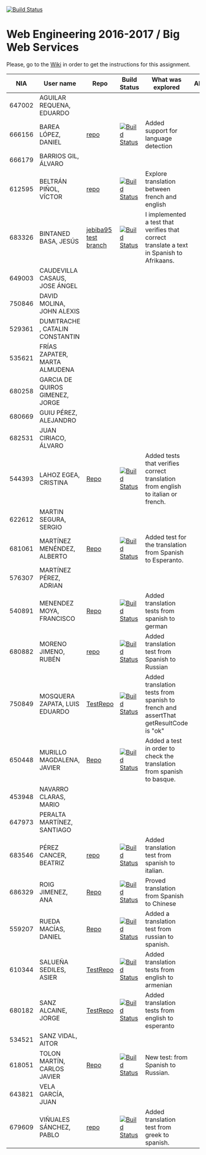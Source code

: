 [![Build Status](https://travis-ci.org/UNIZAR-30246-WebEngineering/lab2-big-ws.svg?branch=master)](https://travis-ci.org/UNIZAR-30246-WebEngineering/lab2-big-ws)
# Web Engineering 2016-2017 / Big Web Services
Please, go to the [Wiki](https://github.com/UNIZAR-30246-WebEngineering/lab2-big-ws/wiki) in order to get the instructions for this assignment.

NIA    | User name | Repo | Build Status | What was explored | Alternative | Score
-------|-----------|------|--------------|-------------------|-------------|--------
647002 | AGUILAR REQUENA, EDUARDO
666156 | BAREA LÓPEZ, DANIEL | [repo](https://github.com/dbarelop/lab2-big-ws/tree/test) | [![Build Status](https://travis-ci.org/dbarelop/lab2-big-ws.svg?branch=test)](https://travis-ci.org/dbarelop/lab2-big-ws?branch=test) | Added support for language detection
666179 | BARRIOS GIL, ÁLVARO
612595 | BELTRÁN PIÑOL, VÍCTOR |[repo](https://github.com/Victorbp09/lab2-big-ws/tree/test) | [![Build Status](https://travis-ci.org/Victorbp09/lab2-big-ws.svg?branch=test)](https://travis-ci.org/Victorbp09/lab2-big-ws) | Explore translation between french and english
683326 | BINTANED BASA, JESÚS | [jebiba95 test branch](https://github.com/jebiba95/lab2-big-ws/tree/test) | [![Build Status](https://travis-ci.org/jebiba95/lab2-big-ws.svg?branch=test)](https://travis-ci.org/jebiba95/lab2-big-ws?branch=test) | I implemented a test that verifies that correct translate a text in Spanish to Afrikaans.
649003 | CAUDEVILLA CASAUS, JOSE ÁNGEL
750846 | DAVID MOLINA, JOHN ALEXIS
529361 | DUMITRACHE , CATALIN  CONSTANTIN
535621 | FRÍAS ZAPATER, MARTA ALMUDENA
680258 | GARCIA DE QUIROS GIMENEZ, JORGE
680669 | GUIU PÉREZ, ALEJANDRO
682531 | JUAN CIRIACO, ÁLVARO
544393 | LAHOZ EGEA, CRISTINA | [Repo](https://github.com/cristinalahoz/lab2-big-ws/tree/test) | [![Build Status](https://travis-ci.org/cristinalahoz/lab2-big-ws.svg?branch=test)](https://travis-ci.org/cristinalahoz/lab2-big-ws) | Added tests that verifies correct translation from english to italian or french.
622612 | MARTIN SEGURA, SERGIO
681061 | MARTÍNEZ MENÉNDEZ, ALBERTO | [Repo](https://github.com/Belberus/lab2-big-ws/tree/test) | [![Build Status](https://travis-ci.org/Belberus/lab2-big-ws.svg?branch=test)](https://travis-ci.org/Belberus/lab2-big-ws) | Added test for the translation from Spanish to Esperanto.
576307 | MARTÍNEZ PÉREZ, ADRIAN
540891 | MENENDEZ MOYA, FRANCISCO | [Repo](https://github.com/fmenemo/lab2-big-ws/tree/test) | [![Build Status](https://travis-ci.org/fmenemo/lab2-big-ws.svg?branch=test)](https://travis-ci.org/fmenemo/lab2-big-ws) | Added translation tests from spanish to german
680882 | MORENO JIMENO, RUBÉN | [repo](https://github.com/nebur395/lab2-big-ws/) | [![Build Status](https://travis-ci.org/nebur395/lab2-big-ws.svg?branch=test)](https://travis-ci.org/nebur395/lab2-big-ws) | Added translation test from Spanish to Russian | | 
750849 | MOSQUERA ZAPATA, LUIS EDUARDO | [TestRepo](https://github.com/luisemz/lab2-big-ws/tree/test) | [![Build Status](https://travis-ci.org/luisemz/lab2-big-ws.svg?branch=test)](https://travis-ci.org/luisemz/lab2-big-ws) | Added translation tests from spanish to french and assertThat getResultCode is "ok"
650448 | MURILLO MAGDALENA, JAVIER | [Repo](https://github.com/javmurillo/lab2-big-ws/tree/test) | [![Build Status](https://travis-ci.org/javmurillo/lab2-big-ws.svg?branch=test)](https://travis-ci.org/javmurillo/lab2-big-ws) | Added a test in order to check the translation from spanish to basque.
453948 | NAVARRO CLARAS, MARIO
647973 | PERALTA MARTÍNEZ, SANTIAGO
683546 | PÉREZ CANCER, BEATRIZ | [repo](https://github.com/beapc18/lab2-big-ws/tree/test) | [![Build Status](https://travis-ci.org/beapc18/lab2-big-ws.svg?branch=test)](https://travis-ci.org/beapc18/lab2-big-ws) | Added translation test from spanish to italian.
686329 | ROIG JIMENEZ, ANA | [Repo](https://github.com/anicacortes/lab2-big-ws/tree/test) | [![Build Status](https://travis-ci.org/anicacortes/lab2-big-ws.svg?branch=test)](https://travis-ci.org/anicacortes/lab2-big-ws) | Proved translation from Spanish to Chinese
559207 | RUEDA MACÍAS, DANIEL | [Repo](https://github.com/danirueda/lab2-big-ws/tree/test) | [![Build Status](https://travis-ci.org/danirueda/lab2-big-ws.svg?branch=test)](https://travis-ci.org/danirueda/lab2-big-ws) | Added a translation test from russian to spanish.
610344 | SALUEÑA SEDILES, ASIER | [TestRepo](https://github.com/asierhandball/lab2-big-ws/tree/test) | [![Build Status](https://travis-ci.org/asierhandball/lab2-big-ws.svg?branch=test)](https://travis-ci.org/asierhandball/lab2-big-ws) | Added translation tests from english to armenian
680182 | SANZ ALCAINE, JORGE | [TestRepo](https://github.com/sanz1995/lab2-big-ws/tree/test) | [![Build Status](https://travis-ci.org/sanz1995/lab2-big-ws.svg?branch=test)](https://travis-ci.org/sanz1995/lab2-big-ws) | Added translation tests from english to esperanto
534521 | SANZ VIDAL, AITOR
618051 | TOLON MARTÍN, CARLOS JAVIER | [Repo](https://github.com/ctolon22/lab2-big-ws/tree/test) | [![Build Status](https://travis-ci.org/ctolon22/lab2-big-ws.svg?branch=test)](https://travis-ci.org/ctolon22/lab2-big-ws) | New test: from Spanish to Russian.
643821 | VELA GARCÍA, JUAN
679609 | VIÑUALES SÁNCHEZ, PABLO | [repo](https://github.com/strummerTFIU/lab2-big-ws/tree/test) | [![Build Status](https://travis-ci.org/strummerTFIU/lab2-big-ws.svg?branch=test)](https://travis-ci.org/strummerTFIU/lab2-big-ws) | Added translation test from greek to spanish.
